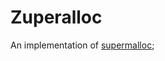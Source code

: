 # Zuperalloc

An implementation of [supermalloc](http://supertech.csail.mit.edu/papers/Kuszmaul15.pdf);
